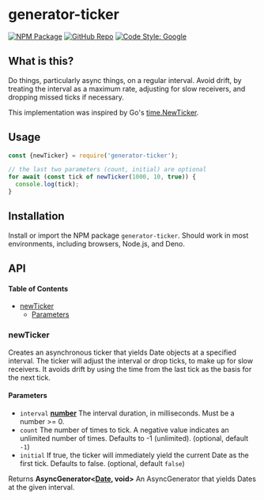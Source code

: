 # generator-ticker

[![NPM Package](https://img.shields.io/badge/NPM-generator--ticker-brightgreen)](https://www.npmjs.com/package/generator-ticker)
[![GitHub Repo](https://img.shields.io/badge/GitHub-generator--ticker-blue)](https://github.com/joeycumines/generator-ticker)
[![Code Style: Google](https://img.shields.io/badge/code%20style-google-blueviolet.svg)](https://github.com/google/gts)

## What is this?

Do things, particularly async things, on a regular interval.
Avoid drift, by treating the interval as a maximum rate, adjusting for slow
receivers, and dropping missed ticks if necessary.

This implementation was inspired by Go's
[time.NewTicker](https://pkg.go.dev/time#NewTicker).

## Usage

```ts
const {newTicker} = require('generator-ticker');

// the last two parameters (count, initial) are optional
for await (const tick of newTicker(1000, 10, true)) {
  console.log(tick);
}
```

## Installation

Install or import the NPM package `generator-ticker`. Should work in most
environments, including browsers, Node.js, and Deno.

## API

<!-- Generated by documentation.js. Update this documentation by updating the source code. -->

#### Table of Contents

*   [newTicker](#newticker)
    *   [Parameters](#parameters)

### newTicker

Creates an asynchronous ticker that yields Date objects at a specified
interval. The ticker will adjust the interval or drop ticks, to make up for
slow receivers. It avoids drift by using the time from the last tick as the
basis for the next tick.

#### Parameters

*   `interval` **[number](https://developer.mozilla.org/docs/Web/JavaScript/Reference/Global_Objects/Number)** The interval duration, in milliseconds.
    Must be a number >= 0.
*   `count`  The number of times to tick. A negative value indicates an
    unlimited number of times. Defaults to -1 (unlimited). (optional, default `-1`)
*   `initial`  If true, the ticker will immediately yield the current
    Date as the first tick. Defaults to false. (optional, default `false`)

Returns **AsyncGenerator<[Date](https://developer.mozilla.org/docs/Web/JavaScript/Reference/Global_Objects/Date), void>** An AsyncGenerator that yields Dates at the given interval.
